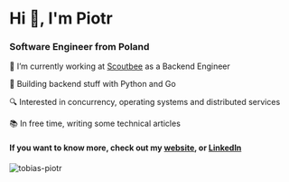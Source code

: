 <h1>Hi 👋, I'm Piotr</h1>
<h3>Software Engineer from Poland</h3>

🔭 I’m currently working at [Scoutbee](https://scoutbee.com/) as a Backend Engineer

🌱 Building backend stuff with Python and Go

🔍 Interested in concurrency, operating systems and distributed services

📚 In free time, writing some technical articles

<h4 align="left">If you want to know more, check out my <a href="https://tobias-piotr.github.io/" target="_blank">website</a>, or <a href="https://linkedin.com/in/piotr-tobiasz-dev" target="_blank">LinkedIn</a></h4>

<p><img align="center" src="https://github-readme-stats.vercel.app/api/top-langs?username=tobias-piotr&show_icons=true&locale=en&layout=compact" alt="tobias-piotr" /></p>
